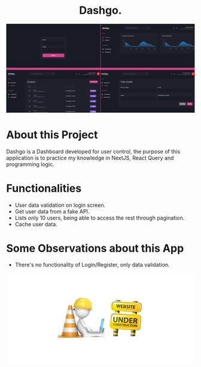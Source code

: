 <h1 align="center">Dashgo.</h1>

<div>
  <img width="1100px" src="src/assets/DashgoReadme.png">
</div>

# About this Project

  Dashgo is a Dashboard developed for user control, the purpose of this application is to practice my knowledge in NextJS, React Query and programming logic.

# Functionalities

- User data validation on login screen.
- Get user data from a fake API.
- Lists only 10 users, being able to access the rest through pagination.
- Cache user data.

# Some Observations about this App

- There's no functionality of Login/Register, only data validation.

 <div>
  <img width="1100px" src="src/assets/underConstructionReadme.png">
</div>
